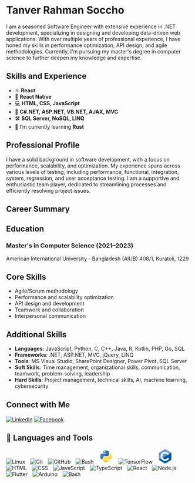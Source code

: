 # Tanver Rahman Soccho

I am a seasoned Software Engineer with extensive experience in .NET development, specializing in designing and developing data-driven web applications. With over  multiple years of professional experience, I have honed my skills in performance optimization, API design, and agile methodologies. Currently, I'm pursuing my master's degree in computer science to further deepen my knowledge and expertise.

## Skills and Experience

- ⚛ **React**
- 📱 **React Native**
- 💻 **HTML, CSS, JavaScript**
- 🔧 **C#.NET, ASP.NET, VB.NET, AJAX, MVC**
- 🛠 **SQL Server, NoSQL, LINQ**
- 🌱 I’m currently learning **Rust**

## Professional Profile

I have a solid background in software development, with a focus on performance, scalability, and optimization. My experience spans across various levels of testing, including performance, functional, integration, system, regression, and user acceptance testing. I am a supportive and enthusiastic team player, dedicated to streamlining processes and efficiently resolving project issues.

## Career Summary



## Education

### Master's in Computer Science (2021–2023)
American International University - Bangladesh (AIUB)
408/1, Kuratoli, 1229

## Core Skills

- Agile/Scrum methodology
- Performance and scalability optimization
- API design and development
- Teamwork and collaboration
- Interpersonal communication

## Additional Skills

- **Languages**: JavaScript, Python, C, C++, Java, R, Kotlin, PHP, Go, SQL
- **Frameworks**: .NET, ASP.NET, MVC, jQuery, LINQ
- **Tools**: MS Visual Studio, SharePoint Designer, Power Pivot, SQL Server
- **Soft Skills**: Time management, organizational skills, communication, teamwork, problem-solving, leadership
- **Hard Skills**: Project management, technical skills, AI, machine learning, cybersecurity



## Connect with Me
<p align="left">
<a href="https://www.linkedin.com/in/tanver-rahman/" target="_blank"><img align="center" src="https://raw.githubusercontent.com/rahuldkjain/github-profile-readme-generator/master/src/images/icons/Social/linked-in-alt.svg" alt="LinkedIn" height="30" width="40" /></a>
<a href="https://www.facebook.com/tanver.rahman.soccho" target="_blank"><img align="center" src="https://raw.githubusercontent.com/rahuldkjain/github-profile-readme-generator/master/src/images/icons/Social/facebook.svg" alt="Facebook" height="30" width="40" /></a>
</p>

## 🧰 Languages and Tools

<p align="left">
<img alt="Linux" src="https://cdn.jsdelivr.net/gh/devicons/devicon/icons/linux/linux-original.svg" width="40" height="40" style="padding-right:10px;" />
<img alt="Git" src="https://www.vectorlogo.zone/logos/git-scm/git-scm-icon.svg" width="40" height="40" style="padding-right:10px;" />
<img alt="GitHub" src="https://cdn.jsdelivr.net/gh/devicons/devicon/icons/github/github-original.svg" width="40" height="40" style="padding-right:10px;" />
<img alt="Bash" src="https://cdn.jsdelivr.net/gh/devicons/devicon/icons/bash/bash-original.svg" width="40" height="40" style="padding-right:10px;" />
<img alt="Python" src="https://raw.githubusercontent.com/devicons/devicon/master/icons/python/python-original.svg" width="40" height="40" style="padding-right:10px;" />
<img alt="TensorFlow" src="https://www.vectorlogo.zone/logos/tensorflow/tensorflow-icon.svg" width="40" height="40" style="padding-right:10px;" />
<img alt="C" src="https://raw.githubusercontent.com/devicons/devicon/master/icons/c/c-original.svg" width="40" height="40" style="padding-right:10px;" />
<img alt="HTML" src="https://cdn.jsdelivr.net/gh/devicons/devicon/icons/html5/html5-plain.svg" width="40" height="40" style="padding-right:10px;" />
<img alt="CSS" src="https://cdn.jsdelivr.net/gh/devicons/devicon/icons/css3/css3-plain.svg" width="40" height="40" style="padding-right:10px;" />
<img alt="JavaScript" src="https://cdn.jsdelivr.net/gh/devicons/devicon/icons/javascript/javascript-plain.svg" width="40" height="40" style="padding-right:10px;" />
<img alt="TypeScript" src="https://cdn.jsdelivr.net/gh/devicons/devicon/icons/typescript/typescript-plain.svg" width="40" height="40" style="padding-right:10px;" />
<img alt="React" src="https://cdn.jsdelivr.net/gh/devicons/devicon/icons/react/react-original.svg" width="40" height="40" style="padding-right:10px;" />
<img alt="Node.js" src="https://cdn.jsdelivr.net/gh/devicons/devicon/icons/nodejs/nodejs-original.svg" width="40" height="40" style="padding-right:10px;" />
<img alt="Flutter" src="https://www.vectorlogo.zone/logos/flutterio/flutterio-icon.svg" width="40" height="40" style="padding-right:10px;" />
<img alt="Arduino" src="https://cdn.worldvectorlogo.com/logos/arduino-1.svg" width="40" height="40" style="padding-right:10px;" />
<img alt="Bash" src="https://www.vectorlogo.zone/logos/gnu_bash/gnu_bash-icon.svg" width="40" height="40" style="padding-right:10px;" />
</p>
